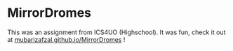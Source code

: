 # MirrorDromes

This was an assignment from ICS4UO (Highschool). It was fun, check it out at [mubarizafzal.github.io/MirrorDromes](mubarizafzal.github.io/MirrorDromes) !
